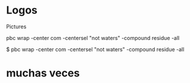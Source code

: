 # Logos
Pictures

pbc wrap -center com -centersel "not waters" -compound residue -all

$ pbc wrap -center com -centersel "not waters" -compound residue -all
# muchas veces
